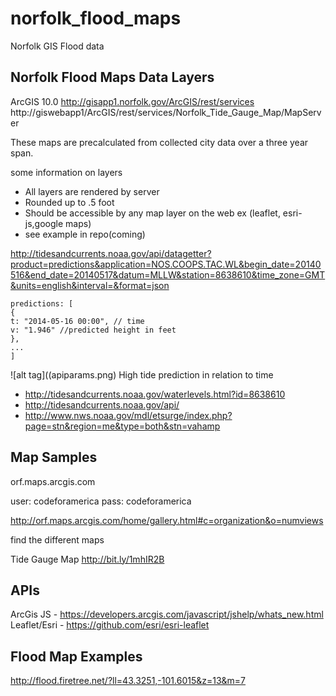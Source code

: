 norfolk_flood_maps
==================

Norfolk GIS Flood data

Norfolk Flood Maps Data Layers
---
ArcGIS 10.0
http://gisapp1.norfolk.gov/ArcGIS/rest/services
http://giswebapp1/ArcGIS/rest/services/Norfolk_Tide_Gauge_Map/MapServer


These maps are precalculated from collected city data over a three year span.

some information on layers

- All layers are rendered by server
- Rounded up to .5 foot
- Should be accessible by any map layer on the web ex (leaflet, esri-js,google maps)
- see example in repo(coming)  



http://tidesandcurrents.noaa.gov/api/datagetter?product=predictions&application=NOS.COOPS.TAC.WL&begin_date=20140516&end_date=20140517&datum=MLLW&station=8638610&time_zone=GMT&units=english&interval=&format=json

```
predictions: [
{
t: "2014-05-16 00:00", // time
v: "1.946" //predicted height in feet
},
...
]
```
![alt tag]((apiparams.png)
High tide prediction in relation to time
- http://tidesandcurrents.noaa.gov/waterlevels.html?id=8638610
- http://tidesandcurrents.noaa.gov/api/
- http://www.nws.noaa.gov/mdl/etsurge/index.php?page=stn&region=me&type=both&stn=vahamp


Map Samples
---
orf.maps.arcgis.com

user: codeforamerica
pass: codeforamerica

http://orf.maps.arcgis.com/home/gallery.html#c=organization&o=numviews

find the different maps


Tide Gauge Map
http://bit.ly/1mhIR2B

APIs
---
ArcGis JS - https://developers.arcgis.com/javascript/jshelp/whats_new.html
Leaflet/Esri - https://github.com/esri/esri-leaflet

Flood Map Examples
---
http://flood.firetree.net/?ll=43.3251,-101.6015&z=13&m=7
